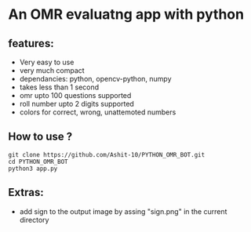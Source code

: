 <h1>An OMR evaluatng app with python</h1>


<h2>features:</h2>

- Very easy to use
- very much compact
- dependancies: python, opencv-python, numpy
- takes less than 1 second
- omr upto 100 questions supported
- roll number upto 2 digits supported
- colors for correct, wrong, unattemoted numbers

<h2>How to use ?</h2>

```
git clone https://github.com/Ashit-10/PYTHON_OMR_BOT.git
cd PYTHON_OMR_BOT
python3 app.py
```
<h2>Extras:</h2>

- add sign to the output image by assing "sign.png" in the current directory
  

